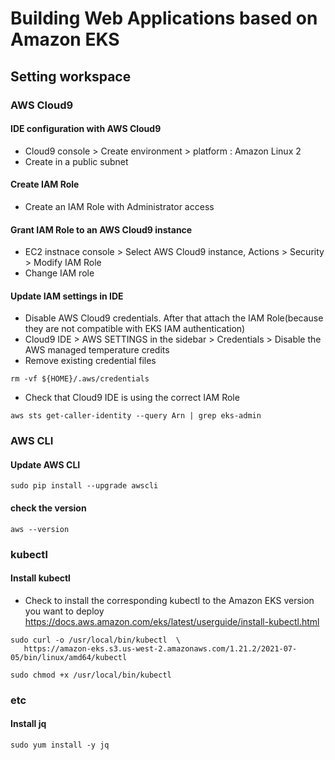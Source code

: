 # Building Web Applications based on Amazon EKS

## Setting workspace

### AWS Cloud9
#### IDE configuration with AWS Cloud9
- Cloud9 console > Create environment > platform : Amazon Linux 2
- Create in a public subnet
#### Create IAM Role
- Create an IAM Role with Administrator access
#### Grant IAM Role to an AWS Cloud9 instance
- EC2 instnace console > Select AWS Cloud9 instance, Actions > Security > Modify IAM Role
- Change IAM role
#### Update IAM settings in IDE
- Disable AWS Cloud9 credentials. After that attach the IAM Role(because they are not compatible with EKS IAM authentication)
- Cloud9 IDE > AWS SETTINGS in the sidebar > Credentials > Disable the AWS managed temperature credits 
- Remove existing credential files 
```
rm -vf ${HOME}/.aws/credentials
```
- Check that Cloud9 IDE is using the correct IAM Role
```
aws sts get-caller-identity --query Arn | grep eks-admin
```

### AWS CLI
#### Update AWS CLI
```
sudo pip install --upgrade awscli
```
#### check the version
```
aws --version
```

### kubectl
#### Install kubectl
- Check to install the corresponding kubectl to the Amazon EKS version you want to deploy
  https://docs.aws.amazon.com/eks/latest/userguide/install-kubectl.html
```
sudo curl -o /usr/local/bin/kubectl  \
   https://amazon-eks.s3.us-west-2.amazonaws.com/1.21.2/2021-07-05/bin/linux/amd64/kubectl
```
```
sudo chmod +x /usr/local/bin/kubectl
```

### etc
#### Install jq
```
sudo yum install -y jq
```
